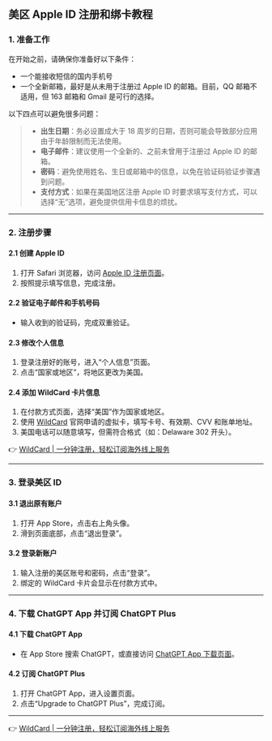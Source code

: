 ## 美区 Apple ID 注册和绑卡教程

### 1. 准备工作

在开始之前，请确保你准备好以下条件：

- 一个能接收短信的国内手机号
- 一个全新邮箱，最好是从未用于注册过 Apple ID 的邮箱。目前，QQ 邮箱不适用，但 163 邮箱和 Gmail 是可行的选择。

以下四点可以避免很多问题：

> - **出生日期**：务必设置成大于 18 周岁的日期，否则可能会导致部分应用由于年龄限制而无法使用。
> - **电子邮件**：建议使用一个全新的、之前未曾用于注册过 Apple ID 的邮箱。
> - **密码**：避免使用姓名、生日或邮箱中的信息，以免在验证码验证步骤遇到问题。
> - **支付方式**：如果在美国地区注册 Apple ID 时要求填写支付方式，可以选择“无”选项，避免提供信用卡信息的烦扰。

---

### 2. 注册步骤

#### 2.1 创建 Apple ID

1. 打开 Safari 浏览器，访问 [Apple ID 注册页面](https://appleid.apple.com/account)。
2. 按照提示填写信息，完成注册。

#### 2.2 验证电子邮件和手机号码

- 输入收到的验证码，完成双重验证。

#### 2.3 修改个人信息

1. 登录注册好的账号，进入“个人信息”页面。
2. 点击“国家或地区”，将地区更改为美国。

#### 2.4 添加 WildCard 卡片信息

1. 在付款方式页面，选择“美国”作为国家或地区。
2. 使用 [WildCard](https://bit.ly/bewildcard) 官网申请的虚拟卡，填写卡号、有效期、CVV 和账单地址。
3. 美国电话可以随意填写，但需符合格式（如：Delaware 302 开头）。

👉 [WildCard | 一分钟注册，轻松订阅海外线上服务](https://bit.ly/bewildcard)

---

### 3. 登录美区 ID

#### 3.1 退出原有账户

1. 打开 App Store，点击右上角头像。
2. 滑到页面底部，点击“退出登录”。

#### 3.2 登录新账户

1. 输入注册的美区账号和密码，点击“登录”。
2. 绑定的 WildCard 卡片会显示在付款方式中。

---

### 4. 下载 ChatGPT App 并订阅 ChatGPT Plus

#### 4.1 下载 ChatGPT App

- 在 App Store 搜索 ChatGPT，或直接访问 [ChatGPT App 下载页面](https://apps.apple.com/us/app/chatgpt/id6448311069)。

#### 4.2 订阅 ChatGPT Plus

1. 打开 ChatGPT App，进入设置页面。
2. 点击“Upgrade to ChatGPT Plus”，完成订阅。

---

👉 [WildCard | 一分钟注册，轻松订阅海外线上服务](https://bit.ly/bewildcard)